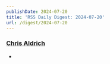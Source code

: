 ```yaml
---
publishDate: 2024-07-20
title: 'RSS Daily Digest: 2024-07-20'
url: /digest/2024-07-20
---
```


### [Chris Aldrich](https://boffosocko.com/)

  * [](https://boffosocko.com/2024/07/19/benefits-of-typewriters-as-analog-office-equipment/)
  
